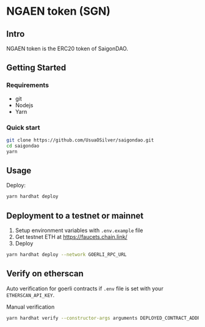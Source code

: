 # NGAEN token (SGN) 

## Intro
NGAEN token is the ERC20 token of SaigonDAO.

## Getting Started

### Requirements

- git
- Nodejs
- Yarn

### Quick start

```bash
git clone https://github.com/UsuaOSilver/saigondao.git
cd saigondao
yarn
```

## Usage

Deploy:

```bash
yarn hardhat deploy
```
        
## Deployment to a testnet or mainnet

1. Setup environment variables with `.env.example` file
2. Get testnet ETH at https://faucets.chain.link/
3. Deploy

```bash
yarn hardhat deploy --network GOERLI_RPC_URL
```
        
## Verify on etherscan

Auto verification for goerli contracts if `.env` file is set with your `ETHERSCAN_API_KEY`.

Manual verification

```bash
yarn hardhat verify --constructor-args arguments DEPLOYED_CONTRACT_ADDRESS
```



